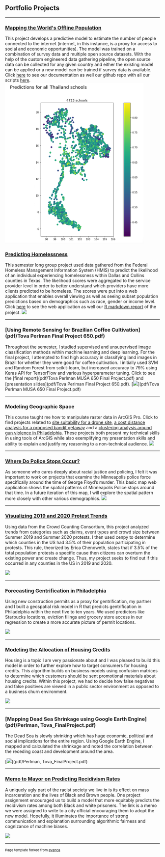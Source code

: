 ## Portfolio Projects

---

### [Mapping the World's Offline Population](https://dssgxuk.github.io/itu/)
This project develops a predictive model to estimate the number of people connected to the internet (internet, in this instance, is a proxy for access to social and economic opportunities). The model was trained on a combination of survey data and multiple open source datasets. With the help of the custom engineered data gathering pipeline, the open source data can be collected for any given country and either the existing model can be applied or a new model can be trained if survey data is available. Click [here](https://dssgxuk.github.io/itu/) to see our documentation as well our github repo with all our scripts [here](https://github.com/DSSGxUK/itu).
[<img src="images/RF_All_Schools.png?raw=true"/>](https://dssgxuk.github.io/itu/)

### [Predicting Homelessness](https://jalilg.github.io/mdha-analytics/)

This semester long group project used data gathered from the Federal Homeless Management Information System (HMIS) to predict the likelihood of an individual experiencing homelessness within Dallas and Collins counties in Texas. The likelihood scores were aggregated to the service provider level in order to better understand which providers have more clients predicted to be homeless. The scores were put into a web application that enables overall viewing as well as seeing subset population predictions based on demographics such as race, gender or income level. Click [here](https://jalilg.github.io/mdha-analytics/) to see the web application as well our [R markdown report](https://jalilg.github.io/mdha-analytics/markdown.html) of the project. 
[<img src="images/4.20 Draft Final Presentation.jpg?raw=true"/>](https://jalilg.github.io/mdha-analytics/)

---

### [Using Remote Sensing for Brazilian Coffee Cultivation](pdf/Tova Perlman Final Project 650.pdf)

Throughout the semester, I studied supervised and unsupervised image classification methods within machine learning and deep learning. For the final project, I attempted to find high accuracy in classifying land images in Brazil for whether they were good for coffee cultivation. I initially used SVM and Random Forest from scikit-learn, but increased accuracy to 79% using Keras API for TensorFlow and various hyperparameter tuning.  Click to see the [final report](pdf/Tova Perlman MUSA 650 Final Project.pdf) and [presentation slides](pdf/Tova Perlman Final Project 650.pdf). 
[<img src="images/musa650pic.PNG?raw=true"/>](pdf/Tova Perlman MUSA 650 Final Project.pdf)

---

### Modeling Geographic Space

This course taught me how to manipulate raster data in ArcGIS Pro. Click to find projects related to [site suitability for a drone site](pdf/Perlman09.pdf), [a cost distance analysis for a proposed bandit getaway](pdf/Perlman07.pdf) and a [clustering analysis around gun violence in Philadelphia](pdf/Perlman08.pdf). These projects both present my technical skills in using tools of ArcGIS while also exemplifying my presentation skills and ability to explain and justify my reasoning to a non-technical audience.
[<img src="images/mgspic.PNG?raw=true"/>](pdf/Perlman09.pdf)

---

### [Where Do Police Stops Occur?](https://tovaperlman.github.io/MUSA-611-Midterm/Midterm/)

As someone who cares deeply about racial justice and policing, I felt it was important to work on projects that examine the Minneapolis police force specifically around the time of George Floyd’s murder. This basic map web application shows the spatial patterns of Minneapolis Police stops around that time. In a future iteration of this map, I will explore the spatial pattern more closely with other various demographics. 
[<img src="images/jspolicemap.PNG?raw=true"/>](https://tovaperlman.github.io/MUSA-611-Midterm/Midterm/)

---

### [Visualizing 2019 and 2020 Protest Trends](http://tovaperlman.github.io/MUSA550FinalProject/)

Using data from the Crowd Counting Consortium, this project analyzed trends from categories such as claims, event types and crowd size between Summer 2019 and Summer 2020 protests. I then used cenpy to determine which counties in the US had 3.5% of their population participating in protests. This rule, theorized by Erica Chenoweth, states that if 3.5% of the total population protests a specific cause then citizens can overturn the existing power and create change. Thus, my project seeks to find out if this occurred in any counties in the US in 2019 and 2020.

[<img src="images/protestimagev2.png?raw=true"/>](http://tovaperlman.github.io/MUSA550FinalProject/)

---
### [Forecasting Gentrification in Philadelphia](https://htmlpreview.github.io/?https://github.com/kristinchang/KristinTova508Final/blob/main/MUSA508_KristinTova_Final.html)

Using new construction permits as a proxy for gentrification, my partner and I built a geospatial risk model in R that predicts gentrification in Philadelphia within the next five to ten years. We used predictors like Starbucks locations, eviction filings and grocery store access in our regression to create a more accurate picture of permit locations.

[<img src="images/phillygentrification.PNG?raw=true"/>](https://htmlpreview.github.io/?https://github.com/kristinchang/KristinTova508Final/blob/main/MUSA508_KristinTova_Final.html)

---
### [Modeling the Allocation of Housing Credits](https://htmlpreview.github.io/?https://github.com/tovaperlman/508_HW4_Public/blob/master/508_HW4.2.html)

Housing is a topic I am very passionate about and I was pleased to build this model in order to further explore how to target consumers for housing credits. This algorithm builds on business models using confusion matrices to determine which customers should be sent promotional materials about housing credits. Within this project, we had to decide how false negatives and false positives are viewed in a public sector environment as opposed to a business churn environment.  

[<img src="images/Housing-Credit.jpg?raw=true"/>](https://htmlpreview.github.io/?https://github.com/tovaperlman/508_HW4_Public/blob/master/508_HW4.2.html)

---
### [Mapping Dead Sea Shrinkage using Google Earth Engine](pdf/Perlman, Tova_FinalProject.pdf)

The Dead Sea is slowly shrinking which has huge economic, political and social implications for the entire region. Using Google Earth Engine, I mapped and calculated the shrinkage and noted the correlation between the receding coast and development around the area. 

[<img src="images/deadsea.jpg?raw=true"/>](pdf/Perlman, Tova_FinalProject.pdf)

---

### [Memo to Mayor on Predicting Recidivism Rates](pdf/MUSA508_MemoHW5.pdf)

A uniquely ugly part of the racist society we live in is its effect on mass incarceration and the lives of Black and Brown people. One project assignment encouraged us to build a model that more equitably predicts the recidivism rates among both Black and white prisoners. The link is a memo we were assigned to write to a city official encouraging them to adopt the new model. Hopefully, it illuminates the importance of strong communication and explanation surrounding algorithmic fairness and cognizance of machine biases.  

[<img src="images/incarceration.jpg?raw=true"/>](pdf/MUSA508_MemoHW5.pdf)


---
<p style="font-size:11px">Page template forked from <a href="https://github.com/evanca/quick-portfolio">evanca</a></p>
<!-- Remove above link if you don't want to attibute -->
